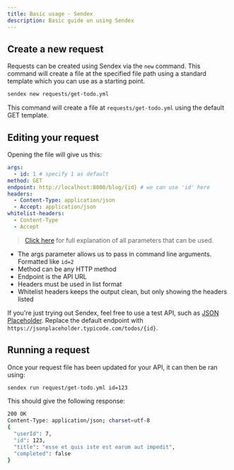 ```yaml
---
title: Basic usage - Sendex
description: Basic guide on using Sendex
---
```


## Create a new request

Requests can be created using Sendex via the `new` command. This command will create a file at the specified file path using a standard template which you can use as a starting point.

```sh
sendex new requests/get-todo.yml
```

This command will create a file at `requests/get-todo.yml` using the default GET template.

## Editing your request

Opening the file will give us this:

```yml
args:
  - id: 1 # specify 1 as default
method: GET
endpoint: http://localhost:8000/blog/{id} # we can use 'id' here
headers:
  - Content-Type: application/json
  - Accept: application/json
whitelist-headers:
  - Content-Type
  - Accept
```

> [Click here](/learn-more/request-configuration) for full explanation of all parameters that can be used.

- The args parameter allows us to pass in command line arguments. Formatted like `id=2`
- Method can be any HTTP method
- Endpoint is the API URL
- Headers must be used in list format
- Whitelist headers keeps the output clean, but only showing the headers listed

If you're just trying out Sendex, feel free to use a test API, such as [JSON Placeholder](https://jsonplaceholder.typicode.com). Replace the default endpoint with `https://jsonplaceholder.typicode.com/todos/{id}`.

## Running a request

Once your request file has been updated for your API, it can then be ran using:

```sh
sendex run request/get-todo.yml id=123
```

This should give the following response:

```sh
200 OK
Content-Type: application/json; charset=utf-8
{
  "userId": 7,
  "id": 123,
  "title": "esse et quis iste est earum aut impedit",
  "completed": false
}
```
